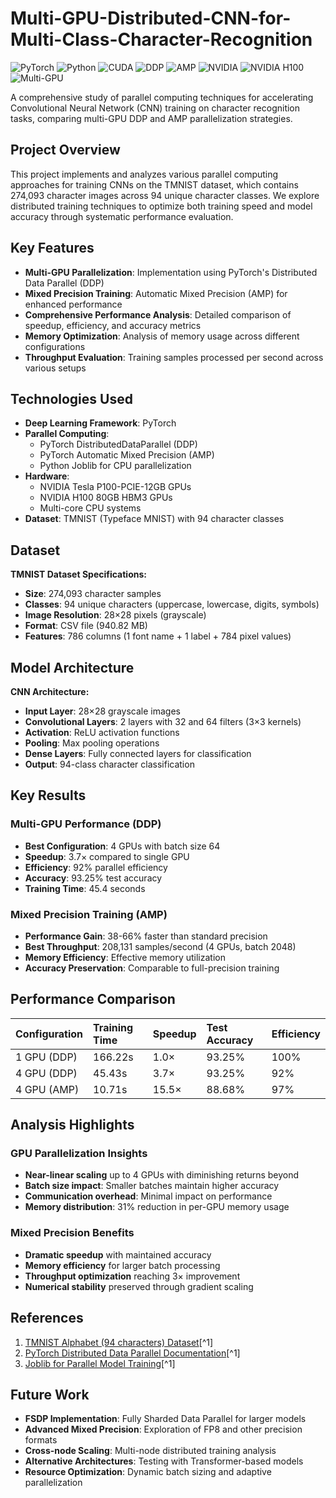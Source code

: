 # Multi-GPU-Distributed-CNN-for-Multi-Class-Character-Recognition

![PyTorch](https://img.shields.io/badge/PyTorch-EE4C2C?style=for-the-badge&logo=pytorch&logoColor=white)
![Python](https://img.shields.io/badge/Python-3776AB?style=for-the-badge&logo=python&logoColor=white)
![CUDA](https://img.shields.io/badge/CUDA-76B900?style=for-the-badge&logo=nvidia&logoColor=white)
![DDP](https://img.shields.io/badge/PyTorch_DDP-EE4C2C?style=for-the-badge&logo=pytorch&logoColor=white)
![AMP](https://img.shields.io/badge/Mixed_Precision-FF6F00?style=for-the-badge&logo=nvidia&logoColor=white)
![NVIDIA](https://img.shields.io/badge/NVIDIA_Tesla_P100-76B900?style=for-the-badge&logo=nvidia&logoColor=white)
![NVIDIA H100](https://img.shields.io/badge/NVIDIA_H100-76B900?style=for-the-badge&logo=nvidia&logoColor=white)
![Multi-GPU](https://img.shields.io/badge/Multi--GPU_Training-00C851?style=for-the-badge&logo=nvidia&logoColor=white)

A comprehensive study of parallel computing techniques for accelerating Convolutional Neural Network (CNN) training on character recognition tasks, comparing multi-GPU DDP and AMP parallelization strategies.

## Project Overview

This project implements and analyzes various parallel computing approaches for training CNNs on the TMNIST dataset, which contains 274,093 character images across 94 unique character classes. We explore distributed training techniques to optimize both training speed and model accuracy through systematic performance evaluation.

## Key Features

- **Multi-GPU Parallelization**: Implementation using PyTorch's Distributed Data Parallel (DDP)
- **Mixed Precision Training**: Automatic Mixed Precision (AMP) for enhanced performance
- **Comprehensive Performance Analysis**: Detailed comparison of speedup, efficiency, and accuracy metrics
- **Memory Optimization**: Analysis of memory usage across different configurations
- **Throughput Evaluation**: Training samples processed per second across various setups


## Technologies Used

- **Deep Learning Framework**: PyTorch
- **Parallel Computing**:
    - PyTorch DistributedDataParallel (DDP)
    - PyTorch Automatic Mixed Precision (AMP)
    - Python Joblib for CPU parallelization
- **Hardware**:
    - NVIDIA Tesla P100-PCIE-12GB GPUs
    - NVIDIA H100 80GB HBM3 GPUs
    - Multi-core CPU systems
- **Dataset**: TMNIST (Typeface MNIST) with 94 character classes

##  Dataset

**TMNIST Dataset Specifications:**

- **Size**: 274,093 character samples
- **Classes**: 94 unique characters (uppercase, lowercase, digits, symbols)
- **Image Resolution**: 28×28 pixels (grayscale)
- **Format**: CSV file (940.82 MB)
- **Features**: 786 columns (1 font name + 1 label + 784 pixel values)


## Model Architecture

**CNN Architecture:**

- **Input Layer**: 28×28 grayscale images
- **Convolutional Layers**: 2 layers with 32 and 64 filters (3×3 kernels)
- **Activation**: ReLU activation functions
- **Pooling**: Max pooling operations
- **Dense Layers**: Fully connected layers for classification
- **Output**: 94-class character classification

## Key Results

### Multi-GPU Performance (DDP)

- **Best Configuration**: 4 GPUs with batch size 64
- **Speedup**: 3.7× compared to single GPU
- **Efficiency**: 92% parallel efficiency
- **Accuracy**: 93.25% test accuracy
- **Training Time**: 45.4 seconds


### Mixed Precision Training (AMP)

- **Performance Gain**: 38-66% faster than standard precision
- **Best Throughput**: 208,131 samples/second (4 GPUs, batch 2048)
- **Memory Efficiency**: Effective memory utilization
- **Accuracy Preservation**: Comparable to full-precision training

##  Performance Comparison

| Configuration | Training Time | Speedup | Test Accuracy | Efficiency |
| :-- | :-- | :-- | :-- | :-- |
| 1 GPU (DDP) | 166.22s | 1.0× | 93.25% | 100% |
| 4 GPU (DDP) | 45.43s | 3.7× | 93.25% | 92% |
| 4 GPU (AMP) | 10.71s | 15.5× | 88.68% | 97% |

## Analysis Highlights

### GPU Parallelization Insights

- **Near-linear scaling** up to 4 GPUs with diminishing returns beyond
- **Batch size impact**: Smaller batches maintain higher accuracy
- **Communication overhead**: Minimal impact on performance
- **Memory distribution**: 31% reduction in per-GPU memory usage


### Mixed Precision Benefits

- **Dramatic speedup** with maintained accuracy
- **Memory efficiency** for larger batch processing
- **Throughput optimization** reaching 3× improvement
- **Numerical stability** preserved through gradient scaling

## References
1. [TMNIST Alphabet (94 characters) Dataset](https://www.kaggle.com/datasets/nikbearbrown/tmnist-alphabet-94-characters)[^1]
2. [PyTorch Distributed Data Parallel Documentation](https://pytorch.org/tutorials/intermediate/ddp_tutorial.html)[^1]
3. [Joblib for Parallel Model Training](https://discuss.pytorch.org/t/use-joblib-to-train-an-ensemble-of-small-models-on-the-same-gpu-in-parallel/157831)[^1]

##  Future Work

- **FSDP Implementation**: Fully Sharded Data Parallel for larger models
- **Advanced Mixed Precision**: Exploration of FP8 and other precision formats
- **Cross-node Scaling**: Multi-node distributed training analysis
- **Alternative Architectures**: Testing with Transformer-based models
- **Resource Optimization**: Dynamic batch sizing and adaptive parallelization

